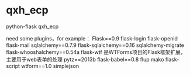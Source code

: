 # qxh_ecp
python-flask qxh_ecp

need some plugins，for example：
Flask==0.9
flask-login
flask-openid
flask-mail
sqlalchemy==0.7.9
flask-sqlalchemy==0.16
sqlalchemy-migrate
flask-whooshalchemy==0.54a
flask-wtf	是WTForms项目的Flask框架扩展，主要用于web表单的处理
pytz==2013b
flask-babel==0.8
flup
mako
flask-script
wtform==1.0
simplejson


